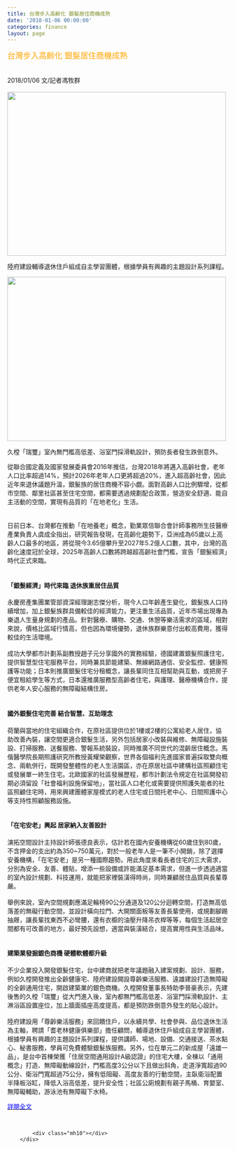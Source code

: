 ```yaml
---
title: 台灣步入高齡化 銀髮居住商機成熟
date: '2018-01-06 00:00:00'
categories: finance
layout: page
---
```


<div class="text">
			<div>
	<span style="color:#ffa500;"><span style="font-size:18px;">台灣步入高齡化 銀髮居住商機成熟</span></span></div>
<div>
	&nbsp;</div>
<div>
	&nbsp;</div>
<div>
	2018/01/06 文/記者馮牧群</div>
<div>
	&nbsp;</div>
<div data-desc="圖">
	<img data-desc="大圖" src="http://img.ltn.com.tw/Upload/house/page/2018/01/05/180105-4542-1-JF3MM.jpg" style="height: 374px; width: 500px;">
	<p>
		陸府建設輔導退休住戶組成自主學習團體，根據學員有興趣的主題設計系列課程。</p>
</div>
<div data-desc="左圖">
	<img data-desc="圖" src="http://img.ltn.com.tw/Upload/house/page/2018/01/05/180105-4542-2-GvqYa.jpg" style="height: 375px; width: 500px;">
	<p>
		<span style="font-size:14px;">久樘「瑞璽」室內無門檻高低差、浴室門採滑軌設計，預防長者發生跌倒意外。</span></p>
</div>
<div data-desc="內文" itemprop="articleBody">
	<p>
		<span style="font-size:14px;">從聯合國定義及國家發展委員會2016年推估，台灣2018年將邁入高齡社會，老年人口比率超過14%，預計2026年老年人口更將超過20%，進入超高齡社會，因此近年來退休議題升溫，銀髮族的居住商機不容小覷。面對高齡人口比例驟增，從都市空間、鄰里社區甚至住宅空間，都需要透過規劃配合政策，營造安全舒適、能自主活動的空間，實現有品質的「在地老化」生活。<br>
		<br>
		<br>
		日前日本、台灣都在推動「在地養老」概念，勤業眾信聯合會計師事務所生技醫療產業負責人虞成全指出，研究報告發現，在高齡化趨勢下，亞洲成為65歲以上高齡人口最多的地區，將從現今3.65億攀升至2027年5.2億人口數，其中，台灣的高齡化速度冠於全球，2025年高齡人口數將跨越超高齡社會門檻，宣告「銀髮經濟」時代正式來臨。</span></p>
	<h4>
		<br>
		<span style="font-size:14px;">「銀髮經濟」時代來臨 退休族重居住品質</span></h4>
	<p>
		<span style="font-size:14px;">永慶房產集團業管部資深經理謝志傑分析，現今人口年齡產生變化，銀髮族人口持續增加，加上銀髮族群具備較佳的經濟能力，更注重生活品質，近年市場出現專為樂退人生量身規劃的產品。針對醫療、購物、交通、休憩等樂活需求的區域，相對來說，價格比區域行情高，但也因為環境優勢，退休族群樂意付出較高費用，獲得較佳的生活環境。<br>
		<br>
		成功大學都市計劃系副教授趙子元分享國外的實務經驗，德國建置銀髮照護住宅，提供智慧型住宅服務平台，同時兼具節能建築、無線網路通信、安全監控、健康照護等功能；日本則推廣銀髮住宅分租概念，讓長輩同住互相幫助與互動，或把房子便宜租給學生等方式，日本還推廣服務型高齡者住宅，與護理、醫療機構合作，提供老年人安心服務的無障礙結構住房。</span></p>
	<h4>
		<br>
		<span style="font-size:14px;">國外銀髮住宅完善 結合智慧、互助理念</span></h4>
	<p>
		<span style="font-size:14px;">荷蘭與當地的住宅組織合作，在原社區提供位於1樓或2樓的公寓給老人居住，協助改善內裝，讓空間更適合銀髮生活，另外包括居家小改裝與維修、無障礙設施裝設、打掃服務、送餐服務、警報系統裝設，同時推廣不同世代的混齡居住概念。馬偕醫學院長期照護研究所教授黃耀榮觀察，世界各個福利先進國家普遍採取雙向概念、兩軌併行，既開發整體性的老人生活園區，亦在原居社區中建構社區照顧住宅或發展單一終生住宅。北歐國家的社區發展歷程，都市計劃法令規定在社區開發初期必須留設「社會福利設施保留地」，當社區人口老化或需要提供照護失能者的社區照顧住宅時，用來興建團體家屋模式的老人住宅或日間托老中心、日間照護中心等支持性照顧服務設施。</span></p>
	<h4>
		<br>
		<span style="font-size:14px;">「在宅安老」興起 居家納入友善設計</span></h4>
	<p>
		<span style="font-size:14px;">演拓空間設計主持設計師張德良表示，估計若在國內安養機構從60歲住到80歲，不含押金的支出約為350~750萬元，對於一般老年人是一筆不小開銷，除了選擇安養機構，「在宅安老」是另一種國際趨勢。用此角度來看長者住宅的三大需求，分別為安全、友善、體貼，增添一些設備或許能滿足基本需求，但進一步透過適當的室內設計規劃、科技運用，就能把家裡裝潢得時尚，同時兼顧居住品質與長輩尊嚴。<br>
		<br>
		舉例來說，室內空間規劃應滿足輪椅90公分通道及120公分迴轉空間，打造無高低落差的無礙行動空間，並設計橫向拉門、大開關面板等友善長輩使用，或規劃腳踢抽屜，讓長輩找東西不必彎腰，還有衣櫥的油壓升降吊衣桿等等，每個生活起居空間都有可改善的地方，最好預先設想，適當與裝潢結合，提高實用性與生活品味。</span></p>
	<h4>
		<br>
		<span style="font-size:14px;">建築業發掘銀色商機 硬體軟體都升級</span></h4>
	<p>
		<span style="font-size:14px;">不少企業投入開發銀髮住宅，台中建商就把老年議題融入建案規劃、設計、服務，例如久樘開發推出全齡健康宅、陸府建設開設尊齡樂活服務、遠雄建設打造無障礙的全齡通用住宅，開啟建築業的銀色商機。久樘開發董事長特助李晉豪表示，先建後售的久樘「瑞璽」從大門進入後，室內都無門檻高低差、浴室門採滑軌設計、主淋浴區設置座位，加上牆面插座高度提高，都是預防跌倒意外發生的貼心設計。<br>
		<br>
		陸府建設用「尊齡樂活服務」來回饋住戶，以永續共學、社會參與、品位退休生活為主軸，聘請「耆老林健康俱樂部」擔任顧問，輔導退休住戶組成自主學習團體，根據學員有興趣的主題設計系列課程，提供講師、場地、設備、交通接送、茶水點心、秘書服務，學員可免費體驗銀髮族服務。另外，位在單元二的新成屋「遠雄一品」，是台中首棟榮獲「住居空間通用設計A級認證」的住宅大樓，全棟以「通用概念」打造、無障礙動線設計，門檻高度3公分以下且做出斜角，走道淨寬超過90公分、衛浴門寬超過75公分，擁有低阻礙、高度友善的行動空間，主臥衛浴配置半降板浴缸，降低入浴高低差，提升安全性；社區公廁規劃有親子馬桶、育嬰室、無障礙輔助，游泳池有無障礙下水椅。</span></p>
	<p>
		<a href="http://estate.ltn.com.tw/article/4542"><span style="color:#0000ff;"><span style="font-size:14px;">詳閱全文</span></span></a></p>
</div>
<div>
	&nbsp;</div>

			<div class="mh10"></div>
		</div>